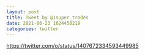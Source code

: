 ```yaml
--- 
layout: post 
title: Tweet by @1super_trades 
date: 2021-06-23 1624450219 
categories: twitter 
--- 
```

https://twitter.com/o/status/1407672334593449985